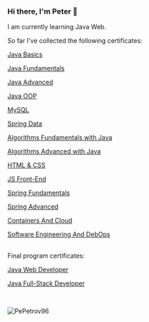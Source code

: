 ### Hi there, I'm Peter 👋

I am currently learning Java Web.

So far I've collected the following certificates:

<a href="https://softuni.bg/certificates/details/142247/02c6afca">Java Basics</a>

<a href="https://softuni.bg/certificates/details/148520/dda11e35">Java Fundamentals</a>

<a href="https://softuni.bg/certificates/details/161712/9d6ac1d2">Java Advanced</a>

<a href="https://softuni.bg/certificates/details/168960/cee775d1">Java OOP</a>

<a href="https://softuni.bg/certificates/details/172087/ccbf3814">MySQL</a>

<a href="XXXXX">Spring Data</a>

<a href="https://softuni.bg/certificates/details/176658/60735c94">Algorithms Fundamentals with Java</a>


<a href="XXXXX">Algorithms Advanced with Java</a>

<a href="XXXXX">HTML & CSS</a>

<a href="XXXXX">JS Front-End</a>

<a href="XXXXX">Spring Fundamentals</a>

<a href="XXXXX">Spring Advanced</a>

<a href="XXXXX">Containers And Cloud</a>

<a href="XXXXX">Software Engineering And DebOps</a>

<br/>
Final program certificates:

<a href="XXXXX">Java Web Developer</a>

<a href="XXXXX">Java Full-Stack Developer</a>

<br/>


<p>&nbsp;<img align="left" src="https://github-readme-stats.vercel.app/api?username=PePetrov96&show_icons=true&locale=en" alt="PePetrov96" /></p>


<!--
**PePetrov96/PePetrov96** is a ✨ _special_ ✨ repository because its `README.md` (this file) appears on your GitHub profile.

Here are some ideas to get you started:

- 🔭 I’m currently working on ...
- 🌱 I’m currently learning ...
- 👯 I’m looking to collaborate on ...
- 🤔 I’m looking for help with ...
- 💬 Ask me about ...
- 📫 How to reach me: ...
- 😄 Pronouns: ...
- ⚡ Fun fact: ...
-->

